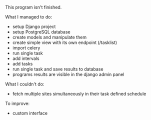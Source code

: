This program isn't finished.

What I managed to do:

- setup Django project
- setup PostgreSQL database
- create models and manipulate them
- create simple view with its own endpoint (/tasklist)
- import celery
- run single task
- add intervals
- add tasks
- run single task and save results to database
- programs results are visible in the django admin panel

What I couldn't do:

- fetch multiple sites simultaneously in their task defined schedule

To improve:

- custom interface
